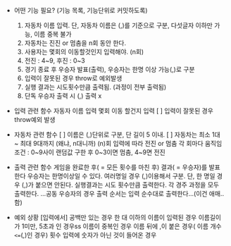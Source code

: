 - 어떤 기능 필요? (기능 목록, 기능단위로 커밋하도록)
    1. 자동차 이름 입력. 단, 자동차 이름은 (,)를 기준으로 구분, 다섯글자 이하만 가능, 이름 중복 불가
    2. 자동차는 진진 or 멈춤을 n회 동안 한다.
    3. 사용자는 몇회의 이동할것인지 입력해야. (n회)
    4. 전진 : 4~9, 후진 : 0~3
    5. 경기 종료 후 우승자 발표(출력), 우승자는 한명 이상 가능(,)로 구분
    6. 입력이 잘못된 경우 throw로 예외발생
    7. 실행 결과는 시도횟수만큼 출력됨. (과정이 전부 출력됨)
    8. 단독 우승자 출력 시 (,) 출력 x

- 입력 관련 함수
    자동자 이름 입력
    몇회 이동 할건지 입력
    [ ] 입력이 잘못된 경우 throw예외 발생

- 자동차 관련 함수
    [ ] 이름은 (,)단위로 구분, 단 길이 5 이내.
        [ ] 자동차는 최소 1대 ~ 최대 9대까지 (왜냐, n대니까)
    (n)회 입력에 따라 전진 or 멈춤
    각 회마다 움직임 조건 : 0~9사이 랜덤값 구한 후 0~3이면 멈춤, 4~9면 전진

- 출력 관련 함수
    게임을 완료한 후( = 모든 횟수를 마친 후) 결과( = 우승자)를 발표한다
    우승자는 한명이상일 수 있다. 여러명일 경우 (,)이용해서 구분. 단, 한 명일 경우 (,)가 붙으면 안된다.
    실행결과는 시도 횟수만큼 출력한다. 각 경주 과정을 모두 출력한다.
    ...공동 우승자의 경우 출력 순서는 입력 순수대로 출력한다...(이건 애매..함)

- 예외 상황
    [입력에서]
    공백만 있는 경우
    한 대 이하의 이름이 입력된 경우
    이름길이가 1미만, 5초과 인 경우ss
    이름이 중복인 경우
    이름 뒤에 ,이 붙은 경우( 이름 개수 `<=`(,)인 경우)
    횟수 입력에 숫자가 아닌 것이 들어온 경우

    
